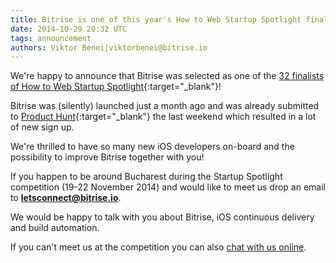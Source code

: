 ```yaml
---
title: Bitrise is one of this year's How to Web Startup Spotlight finalists!
date: 2014-10-29 20:32 UTC
tags: announcement
authors: Viktor Benei|viktorbenei@bitrise.io
---
```


We're happy to announce that Bitrise was selected as one of
the [32 finalists of How to Web Startup Spotlight](http://www.startupspotlight.co/participants/){:target="_blank"}!

Bitrise was (silently) launched just a month ago and was already
submitted to [Product Hunt](http://www.producthunt.com/posts/bitrise){:target="_blank"} the last weekend which resulted in a lot of new sign up.

We're thrilled to have so many new iOS developers on-board
and the possibility to improve Bitrise together with you!

If you happen to be around Bucharest during the Startup Spotlight
competition (19-22 November 2014) and would like to meet us
drop an email to **letsconnect@bitrise.io**.

We would be happy to talk with you about Bitrise,
iOS continuous delivery and build automation.

If you can't meet us at the competition you
can also [chat with us online](http://www.bitrise.io/contact).